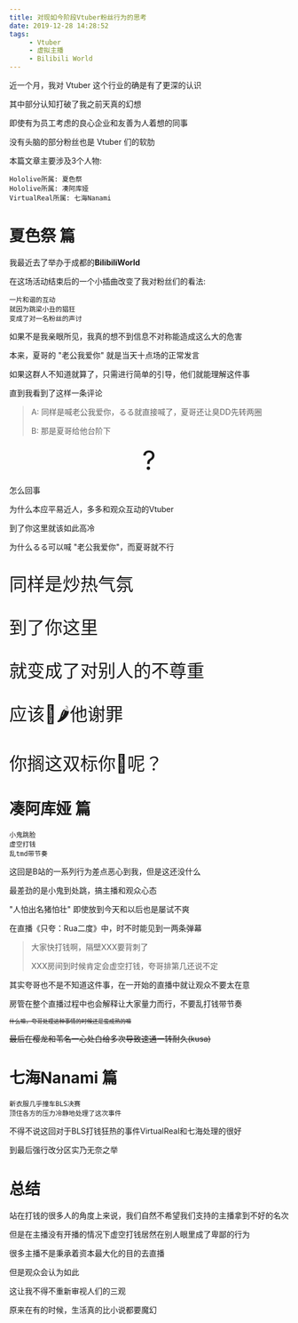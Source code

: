 ```yaml
---
title: 对现如今阶段Vtuber粉丝行为的思考
date: 2019-12-28 14:28:52
tags: 
     - Vtuber
     - 虚拟主播
     - Bilibili World
---
```

近一个月，我对 Vtuber 这个行业的确是有了更深的认识

其中部分认知打破了我之前天真的幻想

即使有为员工考虑的良心企业和友善为人着想的同事

没有头脑的部分粉丝也是 Vtuber 们的软肋

本篇文章主要涉及3个人物:
```
Hololive所属: 夏色祭
Hololive所属: 凑阿库娅
VirtualReal所属: 七海Nanami
```
# 夏色祭 篇

我最近去了举办于成都的**BilibiliWorld**

在这场活动结束后的一个小插曲改变了我对粉丝们的看法:
```
一片和谐的互动
就因为跳梁小丑的猖狂
变成了对一名粉丝的声讨
```
如果不是我亲眼所见，我真的想不到信息不对称能造成这么大的危害

本来，夏哥的 "老公我爱你" 就是当天十点场的正常发言

如果这群人不知道就算了，只需进行简单的引导，他们就能理解这件事

直到我看到了这样一条评论
>A: 同样是喊老公我爱你，るる就直接喊了，夏哥还让臭DD先转两圈
>
>B: 那是夏哥给他台阶下

<center><font size="20">?</font></center>

怎么回事

为什么本应平易近人，多多和观众互动的Vtuber

到了你这里就该如此高冷

为什么るる可以喊 "老公我爱你"，而夏哥就不行

<font size="6">

同样是炒热气氛

到了你这里

就变成了对别人的不尊重

应该🦈🌶️他谢罪

你搁这双标你🐎呢？

</font>

# 凑阿库娅 篇
```
小鬼跳脸
虚空打钱
乱tmd带节奏
```
这回是B站的一系列行为差点恶心到我，但是这还没什么

最差劲的是小鬼到处跳，搞主播和观众心态

"人怕出名猪怕壮" 即使放到今天和以后也是屡试不爽

在直播《只夸：Rua二度》中，时不时能见到一两条弹幕

>大家快打钱啊，隔壁XXX要背刺了
>
>XXX房间到时候肯定会虚空打钱，夸哥排第几还说不定

其实夸哥也不是不知道这件事，在一开始的直播中就让观众不要太在意

房管在整个直播过程中也会解释让大家量力而行，不要乱打钱带节奏

<font size = "1">~~什么嘛，夸哥处理这种事情的时候还是蛮成熟的嘛~~</font>

~~最后在樱龙和苇名一心处白给多次导致速通一转耐久(kusa)~~

# 七海Nanami 篇
```
新衣服几乎撞车BLS决赛
顶住各方的压力冷静地处理了这次事件
```

不得不说这回对于BLS打钱狂热的事件VirtualReal和七海处理的很好

到最后强行改分区实乃无奈之举

# 总结

站在打钱的很多人的角度上来说，我们自然不希望我们支持的主播拿到不好的名次

但是在主播没有开播的情况下虚空打钱居然在别人眼里成了卑鄙的行为

很多主播不是秉承着资本最大化的目的去直播

但是观众会认为如此

这让我不得不重新审视人们的三观

原来在有的时候，生活真的比小说都要魔幻